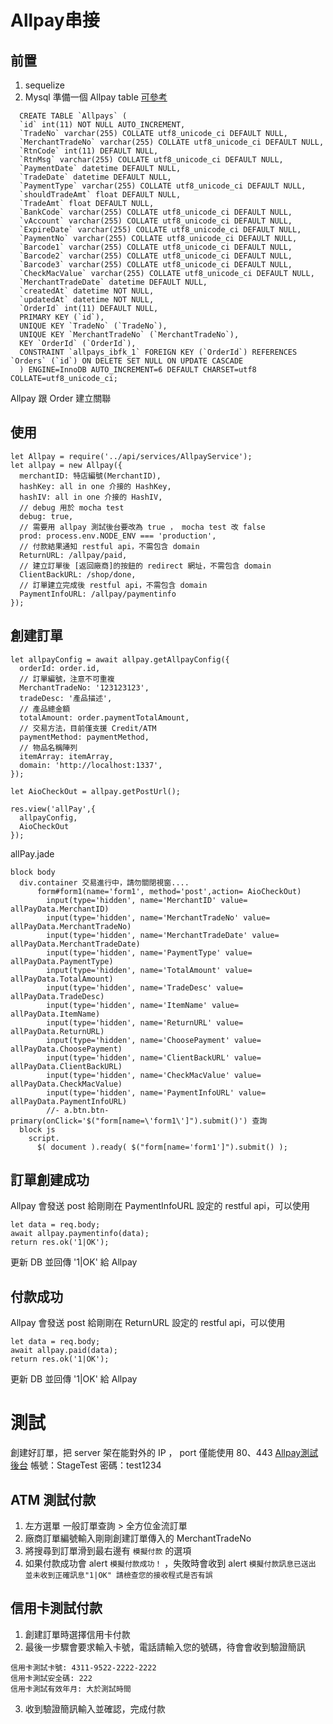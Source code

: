 # Allpay串接
## 前置
1. sequelize
2. Mysql 準備一個 Allpay table [可參考](https://github.com/FuYaoDe/picklete/blob/agricloud_develop/api/db/Allpay.coffee)

```
  CREATE TABLE `Allpays` (
  `id` int(11) NOT NULL AUTO_INCREMENT,
  `TradeNo` varchar(255) COLLATE utf8_unicode_ci DEFAULT NULL,
  `MerchantTradeNo` varchar(255) COLLATE utf8_unicode_ci DEFAULT NULL,
  `RtnCode` int(11) DEFAULT NULL,
  `RtnMsg` varchar(255) COLLATE utf8_unicode_ci DEFAULT NULL,
  `PaymentDate` datetime DEFAULT NULL,
  `TradeDate` datetime DEFAULT NULL,
  `PaymentType` varchar(255) COLLATE utf8_unicode_ci DEFAULT NULL,
  `shouldTradeAmt` float DEFAULT NULL,
  `TradeAmt` float DEFAULT NULL,
  `BankCode` varchar(255) COLLATE utf8_unicode_ci DEFAULT NULL,
  `vAccount` varchar(255) COLLATE utf8_unicode_ci DEFAULT NULL,
  `ExpireDate` varchar(255) COLLATE utf8_unicode_ci DEFAULT NULL,
  `PaymentNo` varchar(255) COLLATE utf8_unicode_ci DEFAULT NULL,
  `Barcode1` varchar(255) COLLATE utf8_unicode_ci DEFAULT NULL,
  `Barcode2` varchar(255) COLLATE utf8_unicode_ci DEFAULT NULL,
  `Barcode3` varchar(255) COLLATE utf8_unicode_ci DEFAULT NULL,
  `CheckMacValue` varchar(255) COLLATE utf8_unicode_ci DEFAULT NULL,
  `MerchantTradeDate` datetime DEFAULT NULL,
  `createdAt` datetime NOT NULL,
  `updatedAt` datetime NOT NULL,
  `OrderId` int(11) DEFAULT NULL,
  PRIMARY KEY (`id`),
  UNIQUE KEY `TradeNo` (`TradeNo`),
  UNIQUE KEY `MerchantTradeNo` (`MerchantTradeNo`),
  KEY `OrderId` (`OrderId`),
  CONSTRAINT `allpays_ibfk_1` FOREIGN KEY (`OrderId`) REFERENCES `Orders` (`id`) ON DELETE SET NULL ON UPDATE CASCADE
  ) ENGINE=InnoDB AUTO_INCREMENT=6 DEFAULT CHARSET=utf8 COLLATE=utf8_unicode_ci;
```
   Allpay 跟 Order 建立關聯

## 使用
```
let Allpay = require('../api/services/AllpayService');
let allpay = new Allpay({
  merchantID: 特店編號(MerchantID),
  hashKey: all in one 介接的 HashKey,
  hashIV: all in one 介接的 HashIV,
  // debug 用於 mocha test
  debug: true,
  // 需要用 allpay 測試後台要改為 true ， mocha test 改 false
  prod: process.env.NODE_ENV === 'production',
  // 付款結果通知 restful api，不需包含 domain
  ReturnURL: /allpay/paid,
  // 建立訂單後 [返回廠商]的按鈕的 redirect 網址，不需包含 domain
  ClientBackURL: /shop/done,
  // 訂單建立完成後 restful api，不需包含 domain
  PaymentInfoURL: /allpay/paymentinfo
});
```

## 創建訂單
```
let allpayConfig = await allpay.getAllpayConfig({
  orderId: order.id,
  // 訂單編號，注意不可重複
  MerchantTradeNo: '123123123',
  tradeDesc: '產品描述',
  // 產品總金額
  totalAmount: order.paymentTotalAmount,
  // 交易方法，目前僅支援 Credit/ATM
  paymentMethod: paymentMethod,
  // 物品名稱陣列
  itemArray: itemArray,
  domain: 'http://localhost:1337',
});

let AioCheckOut = allpay.getPostUrl();

res.view('allPay',{
  allpayConfig,
  AioCheckOut
});

```
allPay.jade
```
block body
  div.container 交易進行中，請勿關閉視窗....
      form#form1(name='form1', method='post',action= AioCheckOut)
        input(type='hidden', name='MerchantID' value= allPayData.MerchantID)
        input(type='hidden', name='MerchantTradeNo' value= allPayData.MerchantTradeNo)
        input(type='hidden', name='MerchantTradeDate' value= allPayData.MerchantTradeDate)
        input(type='hidden', name='PaymentType' value= allPayData.PaymentType)
        input(type='hidden', name='TotalAmount' value= allPayData.TotalAmount)
        input(type='hidden', name='TradeDesc' value= allPayData.TradeDesc)
        input(type='hidden', name='ItemName' value= allPayData.ItemName)
        input(type='hidden', name='ReturnURL' value= allPayData.ReturnURL)
        input(type='hidden', name='ChoosePayment' value= allPayData.ChoosePayment)
        input(type='hidden', name='ClientBackURL' value= allPayData.ClientBackURL)
        input(type='hidden', name='CheckMacValue' value= allPayData.CheckMacValue)
        input(type='hidden', name='PaymentInfoURL' value= allPayData.PaymentInfoURL)
        //- a.btn.btn-primary(onClick='$("form[name=\'form1\']").submit()') 查詢
  block js
    script.
      $( document ).ready( $("form[name='form1']").submit() );
```

## 訂單創建成功
Allpay 會發送 post 給剛剛在 PaymentInfoURL 設定的 restful api，可以使用
```
let data = req.body;
await allpay.paymentinfo(data);
return res.ok('1|OK');
```
更新 DB 並回傳 '1|OK' 給 Allpay

## 付款成功
Allpay 會發送 post 給剛剛在 ReturnURL 設定的 restful api，可以使用
```
let data = req.body;
await allpay.paid(data);
return res.ok('1|OK');
```
更新 DB 並回傳 '1|OK' 給 Allpay


# 測試
創建好訂單，把 server 架在能對外的 IP ， port 僅能使用 80、443
[Allpay測試後台](http://vendor-stage.allpay.com.tw)
帳號：StageTest
密碼：test1234

## ATM 測試付款
1. 左方選單  一般訂單查詢 > 全方位金流訂單
2. 廠商訂單編號輸入剛剛創建訂單傳入的 MerchantTradeNo
3. 將搜尋到訂單滑到最右邊有 `模擬付款` 的選項
4. 如果付款成功會 alert `模擬付款成功！` ，失敗時會收到 alert `模擬付款訊息已送出 並未收到正確訊息"1|OK" 請檢查您的接收程式是否有誤`

## 信用卡測試付款
1. 創建訂單時選擇信用卡付款
2. 最後一步驟會要求輸入卡號，電話請輸入您的號碼，待會會收到驗證簡訊
```
信用卡測試卡號: 4311-9522-2222-2222
信用卡測試安全碼: 222
信用卡測試有效年月: 大於測試時間
```
3. 收到驗證簡訊輸入並確認，完成付款
